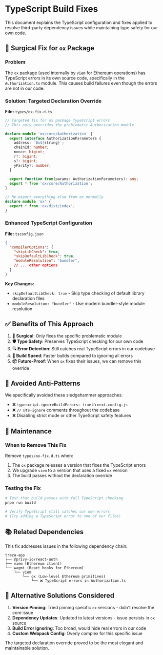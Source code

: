 # TypeScript Build Fixes

This document explains the TypeScript configuration and fixes applied to resolve third-party dependency issues while maintaining type safety for our own code.

## 🎯 Surgical Fix for `ox` Package

### Problem
The `ox` package (used internally by `viem` for Ethereum operations) has TypeScript errors in its own source code, specifically in the `Authorization.ts` module. This causes build failures even though the errors are not in our code.

### Solution: Targeted Declaration Override

**File:** `types/ox-fix.d.ts`

```typescript
// Targeted fix for ox package TypeScript errors
// This only overrides the problematic Authorization module

declare module 'ox/core/Authorization' {
  export interface AuthorizationParameters {
    address: `0x${string}`;
    chainId: number;
    nonce: bigint;
    r?: bigint;
    s?: bigint;
    yParity?: number;
  }
  
  export function from(params: AuthorizationParameters): any;
  export * from 'ox/core/Authorization';
}

// Re-export everything else from ox normally
declare module 'ox' {
  export * from 'ox/dist/index';
}
```

### Enhanced TypeScript Configuration

**File:** `tsconfig.json`

```json
{
  "compilerOptions": {
    "skipLibCheck": true,
    "skipDefaultLibCheck": true,
    "moduleResolution": "bundler",
    // ... other options
  }
}
```

**Key Changes:**
- `skipDefaultLibCheck: true` - Skip type checking of default library declaration files
- `moduleResolution: "bundler"` - Use modern bundler-style module resolution

## ✅ Benefits of This Approach

1. **🎯 Surgical**: Only fixes the specific problematic module
2. **🛡️ Type Safety**: Preserves TypeScript checking for our own code
3. **🔍 Error Detection**: Still catches real TypeScript errors in our codebase
4. **🚀 Build Speed**: Faster builds compared to ignoring all errors
5. **📦 Future-Proof**: When `ox` fixes their issues, we can remove this override

## 🚫 Avoided Anti-Patterns

We specifically avoided these sledgehammer approaches:
- ❌ `typescript.ignoreBuildErrors: true` in `next.config.js`
- ❌ `// @ts-ignore` comments throughout the codebase
- ❌ Disabling strict mode or other TypeScript safety features

## 🔧 Maintenance

### When to Remove This Fix
Remove `types/ox-fix.d.ts` when:
1. The `ox` package releases a version that fixes the TypeScript errors
2. We upgrade `viem` to a version that uses a fixed `ox` version
3. The build passes without the declaration override

### Testing the Fix
```bash
# Test that build passes with full TypeScript checking
pnpm run build

# Verify TypeScript still catches our own errors
# (Try adding a TypeScript error to one of our files)
```

## 📚 Related Dependencies

This fix addresses issues in the following dependency chain:
```
treza-app
├── @privy-io/react-auth
├── viem (Ethereum client)
└── wagmi (React hooks for Ethereum)
    └── viem
        └── ox (Low-level Ethereum primitives)
            └── ❌ TypeScript errors in Authorization.ts
```

## 🎯 Alternative Solutions Considered

1. **Version Pinning**: Tried pinning specific `ox` versions - didn't resolve the core issue
2. **Dependency Updates**: Updated to latest versions - issue persists in `ox` source
3. **Build Error Ignoring**: Too broad, would hide real errors in our code
4. **Custom Webpack Config**: Overly complex for this specific issue

The targeted declaration override proved to be the most elegant and maintainable solution.
